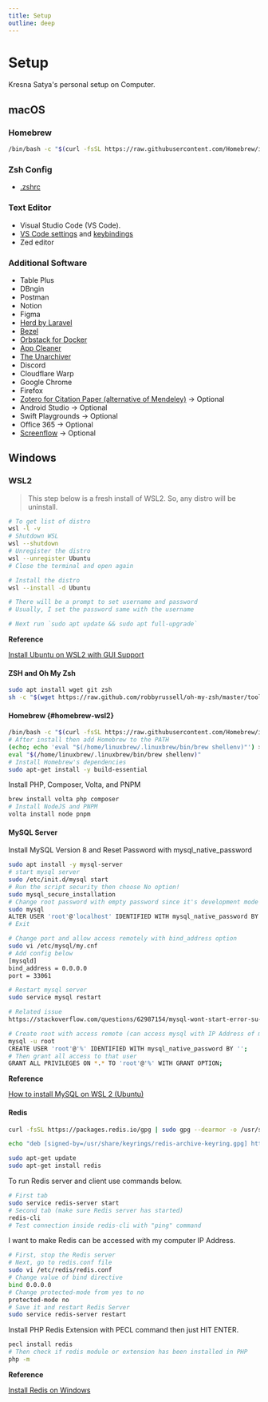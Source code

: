 ```yaml
---
title: Setup
outline: deep
---
```


# Setup

Kresna Satya's personal setup on Computer.

## macOS

### Homebrew

```bash
/bin/bash -c "$(curl -fsSL https://raw.githubusercontent.com/Homebrew/install/HEAD/install.sh)"
```

### Zsh Config

- [.zshrc](https://raw.githubusercontent.com/kresnasatya/dotfiles/refs/heads/main/.zshrc)

### Text Editor

- Visual Studio Code (VS Code).
- [VS Code settings](https://raw.githubusercontent.com/kresnasatya/dotfiles/refs/heads/main/vscode/settings.json) and [keybindings](https://raw.githubusercontent.com/kresnasatya/dotfiles/refs/heads/main/vscode/keybindings.json)
- Zed editor

### Additional Software

- Table Plus
- DBngin
- Postman
- Notion
- Figma
- [Herd by Laravel](https://herd.laravel.com)
- [Bezel](https://getbezel.app/)
- [Orbstack for Docker](https://orbstack.dev/)
- [App Cleaner](https://freemacsoft.net/appcleaner/)
- [The Unarchiver](https://theunarchiver.com/)
- Discord
- Cloudflare Warp
- Google Chrome
- Firefox
- [Zotero for Citation Paper (alternative of Mendeley)](https://www.zotero.org/) -> Optional
- Android Studio -> Optional
- Swift Playgrounds -> Optional
- Office 365 -> Optional
- [Screenflow](https://www.telestream.net/screenflow/overview.htm) -> Optional

## Windows

### WSL2
> This step below is a fresh install of WSL2. So, any distro will be uninstall.

```bash
# To get list of distro
wsl -l -v
# Shutdown WSL
wsl --shutdown
# Unregister the distro
wsl --unregister Ubuntu
# Close the terminal and open again

# Install the distro
wsl --install -d Ubuntu

# There will be a prompt to set username and password
# Usually, I set the password same with the username

# Next run `sudo apt update && sudo apt full-upgrade`
```

**Reference**

[Install Ubuntu on WSL2 with GUI Support](https://ubuntu.com/tutorials/install-ubuntu-on-wsl2-on-windows-11-with-gui-support#1-overview)

#### ZSH and Oh My Zsh

```bash
sudo apt install wget git zsh
sh -c "$(wget https://raw.github.com/robbyrussell/oh-my-zsh/master/tools/install.sh -O -)"
```

#### Homebrew {#homebrew-wsl2}

```bash
/bin/bash -c "$(curl -fsSL https://raw.githubusercontent.com/Homebrew/install/HEAD/install.sh)"
# After install then add Homebrew to the PATH
(echo; echo 'eval "$(/home/linuxbrew/.linuxbrew/bin/brew shellenv)"') >> /home/usdidev/.zshrc
eval "$(/home/linuxbrew/.linuxbrew/bin/brew shellenv)"
# Install Homebrew's dependencies
sudo apt-get install -y build-essential
```

Install PHP, Composer, Volta, and PNPM

```bash
brew install volta php composer
# Install NodeJS and PNPM
volta install node pnpm
```

#### MySQL Server

Install MySQL Version 8 and Reset Password with mysql_native_password
    
```bash
sudo apt install -y mysql-server
# start mysql server
sudo /etc/init.d/mysql start
# Run the script security then choose No option!
sudo mysql_secure_installation
# Change root password with empty password since it's development mode
sudo mysql
ALTER USER 'root'@'localhost' IDENTIFIED WITH mysql_native_password BY '';
# Exit

# Change port and allow access remotely with bind_address option
sudo vi /etc/mysql/my.cnf
# Add config below
[mysqld]
bind_address = 0.0.0.0
port = 33061

# Restart mysql server
sudo service mysql restart

# Related issue
https://stackoverflow.com/questions/62987154/mysql-wont-start-error-su-warning-cannot-change-directory-to-nonexistent

# Create root with access remote (can access mysql with IP Address of my computer)
mysql -u root
CREATE USER 'root'@'%' IDENTIFIED WITH mysql_native_password BY '';
# Then grant all access to that user
GRANT ALL PRIVILEGES ON *.* TO 'root'@'%' WITH GRANT OPTION;
```

**Reference**

[How to install MySQL on WSL 2 (Ubuntu)](https://pen-y-fan.github.io/2021/08/08/How-to-install-MySQL-on-WSL-2-Ubuntu/)

#### Redis

```bash
curl -fsSL https://packages.redis.io/gpg | sudo gpg --dearmor -o /usr/share/keyrings/redis-archive-keyring.gpg

echo "deb [signed-by=/usr/share/keyrings/redis-archive-keyring.gpg] https://packages.redis.io/deb $(lsb_release -cs) main" | sudo tee /etc/apt/sources.list.d/redis.list

sudo apt-get update
sudo apt-get install redis
```

To run Redis server and client use commands below.

```bash
# First tab
sudo service redis-server start
# Second tab (make sure Redis server has started)
redis-cli
# Test connection inside redis-cli with "ping" command
```

I want to make Redis can be accessed with my computer IP Address.

```bash
# First, stop the Redis server
# Next, go to redis.conf file
sudo vi /etc/redis/redis.conf
# Change value of bind directive
bind 0.0.0.0
# Change protected-mode from yes to no
protected-mode no
# Save it and restart Redis Server
sudo service redis-server restart
```

Install PHP Redis Extension with PECL command then just HIT ENTER.

```bash
pecl install redis
# Then check if redis module or extension has been installed in PHP
php -m
```

**Reference**

[Install Redis on Windows](https://redis.io/docs/latest/operate/oss_and_stack/install/install-redis/install-redis-on-windows/)